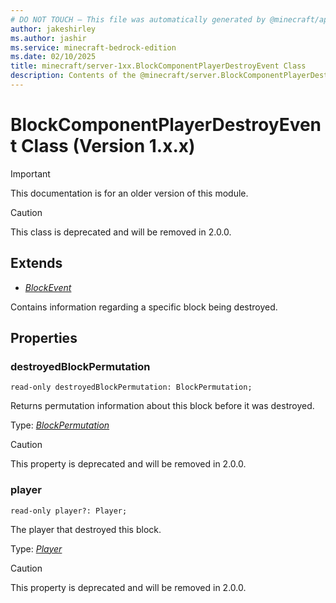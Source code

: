 ```yaml
---
# DO NOT TOUCH — This file was automatically generated by @minecraft/api-docs-generator, to report problems file an issue at https://github.com/Mojang/minecraft-scripting-libraries
author: jakeshirley
ms.author: jashir
ms.service: minecraft-bedrock-edition
ms.date: 02/10/2025
title: minecraft/server-1xx.BlockComponentPlayerDestroyEvent Class
description: Contents of the @minecraft/server.BlockComponentPlayerDestroyEvent class (Version 1.x.x).
---
```

# BlockComponentPlayerDestroyEvent Class (Version 1.x.x)

> [!IMPORTANT]
> This documentation is for an older version of this module.

> [!CAUTION]
> This class is deprecated and will be removed in 2.0.0.

## Extends
- [*BlockEvent*](BlockEvent.md)

Contains information regarding a specific block being destroyed.

## Properties

### **destroyedBlockPermutation**
`read-only destroyedBlockPermutation: BlockPermutation;`

Returns permutation information about this block before it was destroyed.

Type: [*BlockPermutation*](BlockPermutation.md)

> [!CAUTION]
> This property is deprecated and will be removed in 2.0.0.

### **player**
`read-only player?: Player;`

The player that destroyed this block.

Type: [*Player*](Player.md)

> [!CAUTION]
> This property is deprecated and will be removed in 2.0.0.
